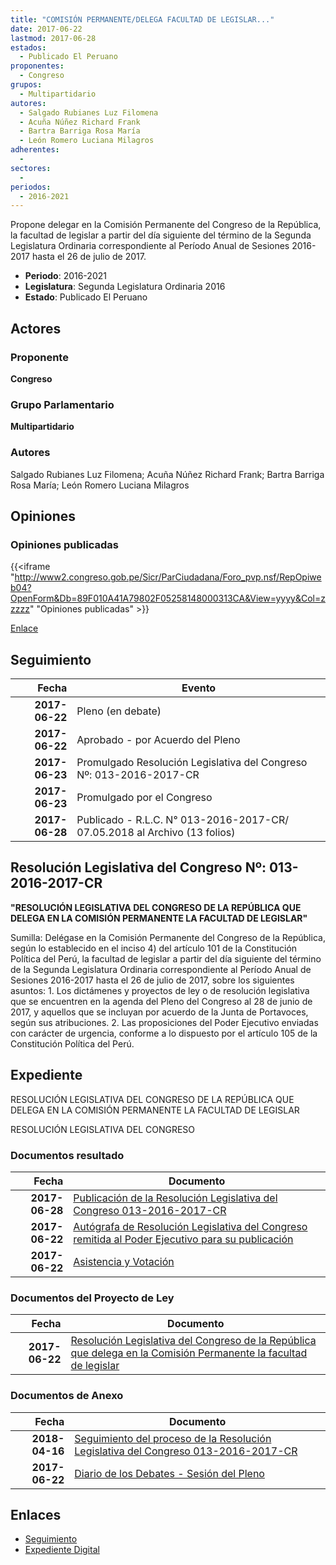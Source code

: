 ```yaml
---
title: "COMISIÓN PERMANENTE/DELEGA FACULTAD DE LEGISLAR..."
date: 2017-06-22
lastmod: 2017-06-28
estados: 
  - Publicado El Peruano
proponentes: 
  - Congreso
grupos: 
  - Multipartidario
autores: 
  - Salgado Rubianes Luz Filomena
  - Acuña Núñez Richard Frank
  - Bartra Barriga Rosa María
  - León Romero Luciana Milagros
adherentes: 
  - 
sectores: 
  - 
periodos: 
  - 2016-2021
---
```


Propone delegar en la Comisión Permanente del Congreso de la República, la facultad de legislar a partir del día siguiente del término de la Segunda Legislatura Ordinaria correspondiente al Período Anual de Sesiones 2016-2017 hasta el 26 de julio de 2017.

- **Periodo**: 2016-2021
- **Legislatura**: Segunda Legislatura Ordinaria 2016
- **Estado**: Publicado El Peruano

## Actores

### Proponente

**Congreso**

### Grupo Parlamentario

**Multipartidario**

### Autores

Salgado Rubianes Luz Filomena; Acuña Núñez Richard Frank; Bartra Barriga Rosa María; León Romero Luciana Milagros


## Opiniones

### Opiniones publicadas

{{<iframe "http://www2.congreso.gob.pe/Sicr/ParCiudadana/Foro_pvp.nsf/RepOpiweb04?OpenForm&Db=89F010A41A79802F05258148000313CA&View=yyyy&Col=zzzzz" "Opiniones publicadas" >}}

[Enlace](http://www2.congreso.gob.pe/Sicr/ParCiudadana/Foro_pvp.nsf/RepOpiweb04?OpenForm&Db=89F010A41A79802F05258148000313CA&View=yyyy&Col=zzzzz)

## Seguimiento

| Fecha | Evento |
|------:|--------|
| **2017-06-22** | Pleno (en debate)|
| **2017-06-22** | Aprobado - por Acuerdo del Pleno|
| **2017-06-23** | Promulgado Resolución Legislativa del Congreso Nº: 013-2016-2017-CR|
| **2017-06-23** | Promulgado por el Congreso|
| **2017-06-28** | Publicado - R.L.C. N° 013-2016-2017-CR/ 07.05.2018 al Archivo (13 folios)|

## Resolución Legislativa del Congreso Nº: 013-2016-2017-CR

**"RESOLUCIÓN LEGISLATIVA DEL CONGRESO DE LA REPÚBLICA QUE DELEGA EN LA COMISIÓN PERMANENTE LA FACULTAD DE LEGISLAR"**

Sumilla: Delégase en la Comisión Permanente del Congreso de la República, según lo establecido en el inciso 4) del artículo 101 de la Constitución Política del Perú, la facultad de legislar a partir del día siguiente del término de la Segunda Legislatura Ordinaria correspondiente al Período Anual de Sesiones 2016-2017 hasta el 26 de julio de 2017, sobre los siguientes asuntos: 1. Los dictámenes y proyectos de ley o de resolución legislativa que se encuentren en la agenda del Pleno del Congreso al 28 de junio de 2017, y aquellos que se incluyan por acuerdo de la Junta de Portavoces, según sus atribuciones. 2. Las proposiciones del Poder Ejecutivo enviadas con carácter de urgencia, conforme a lo dispuesto por el artículo 105 de la Constitución Política del Perú.


## Expediente

RESOLUCIÓN LEGISLATIVA DEL CONGRESO DE LA REPÚBLICA QUE DELEGA EN LA COMISIÓN PERMANENTE LA FACULTAD DE LEGISLAR

RESOLUCIÓN LEGISLATIVA DEL CONGRESO


### Documentos resultado

| Fecha | Documento |
|------:|--------|
| **2017-06-28** | [Publicación de la Resolución Legislativa del Congreso 013-2016-2017-CR](http://www.leyes.congreso.gob.pe/Documentos/2016_2021/Resolucion_Legislativa_del_Congreso/RLC-013-2016-2017-CR.pdf) |
| **2017-06-22** | [Autógrafa de Resolución Legislativa del Congreso remitida al Poder Ejecutivo para su publicación](http://www.leyes.congreso.gob.pe/Documentos/2016_2021/Autografas/Resolucion_Legislativa_del_Congreso/AU0158120170622.pdf) |
| **2017-06-22** | [Asistencia y Votación](http://www.leyes.congreso.gob.pe/Documentos/2016_2021/Asistencia_y_Votacion/Proyectos_de_Ley/AV0158120170622.pdf) |

### Documentos del Proyecto de Ley

| Fecha | Documento |
|------:|--------|
| **2017-06-22** | [Resolución Legislativa del Congreso de la República que delega en la Comisión Permanente la facultad de legislar](http://www.leyes.congreso.gob.pe/Documentos/2016_2021/Proyectos_de_Ley_y_de_Resoluciones_Legislativas/PL0158120170622.pdf) |

### Documentos de Anexo

| Fecha | Documento |
|------:|--------|
| **2018-04-16** | [Seguimiento del proceso de la Resolución Legislativa del Congreso 013-2016-2017-CR](http://www.leyes.congreso.gob.pe/Documentos/2016_2021/Seguimiento_de_Proyectos_de_Ley/01581PL20180412.pdf) |
| **2017-06-22** | [Diario de los Debates - Sesión del Pleno](http://www2.congreso.gob.pe/Sicr/DiarioDebates/Publicad.nsf/SesionesPleno/05256D6E0073DFE90525814800610048/$FILE/SLO-2016-17A.pdf) |

## Enlaces 

- [Seguimiento](http://www2.congreso.gob.pehttp://www2.congreso.gob.pe/Sicr/TraDocEstProc/CLProLey2016.nsf/f7fff46988ca05b1052578e100829cc7/c2e0de96dfd6bd1605258148000b15f1?OpenDocument)
- [Expediente Digital](http://www2.congreso.gob.pehttp://www2.congreso.gob.pe/Sicr/TraDocEstProc/CLProLey2016.nsf/f7fff46988ca05b1052578e100829cc7/c2e0de96dfd6bd1605258148000b15f1?OpenDocument&Click=05257FB7005EB655.eb71d0cf91d8294e05256cdf006b5706/$Body/0.1C6C)
